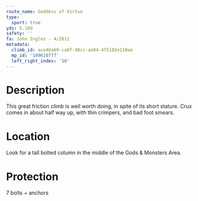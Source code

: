 ```yaml
---
route_name: Goddess of Virtue
type:
  sport: true
yds: 5.10d
safety: ''
fa: John Ingles - 4/2011
metadata:
  climb_id: ace40a69-ca07-48cc-ae84-4f5182e110ae
  mp_id: '109610777'
  left_right_index: '10'
---
```

# Description
This great friction climb is well worth doing, in spite of its short stature. Crux comes in about half way up, with thin crimpers, and bad foot smears.

# Location
Look for a tall bolted column in the middle of the Gods & Monsters Area.

# Protection
7 bolts + anchors
